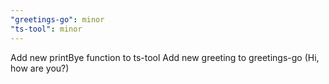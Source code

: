 ```yaml
---
"greetings-go": minor
"ts-tool": minor
---
```


Add new printBye function to ts-tool
Add new greeting to greetings-go (Hi, how are you?)
